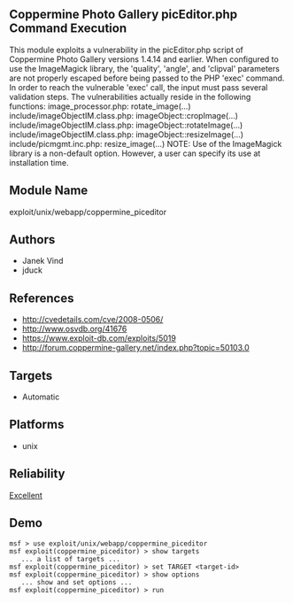 ## Coppermine Photo Gallery picEditor.php Command Execution

This module exploits a vulnerability in the picEditor.php 
script of Coppermine Photo Gallery versions 1.4.14 and 
earlier. When configured to use the ImageMagick library, the 
'quality', 'angle', and 'clipval' parameters are not 
properly escaped before being passed to the PHP 'exec' 
command. In order to reach the vulnerable 'exec' call, the 
input must pass several validation steps. The 
vulnerabilities actually reside in the following functions: 
image_processor.php: rotate_image(...) 
include/imageObjectIM.class.php: imageObject::cropImage(...) 
include/imageObjectIM.class.php: 
imageObject::rotateImage(...) 
include/imageObjectIM.class.php: 
imageObject::resizeImage(...) include/picmgmt.inc.php: 
resize_image(...) NOTE: Use of the ImageMagick library is a 
non-default option. However, a user can specify its use at 
installation time.


## Module Name
exploit/unix/webapp/coppermine_piceditor

## Authors
* Janek Vind
* jduck


## References
* http://cvedetails.com/cve/2008-0506/
* http://www.osvdb.org/41676
* https://www.exploit-db.com/exploits/5019
* http://forum.coppermine-gallery.net/index.php?topic=50103.0



## Targets
* Automatic


## Platforms
* unix

## Reliability
[Excellent](https://github.com/rapid7/metasploit-framework/wiki/Exploit-Ranking)

## Demo

```
msf > use exploit/unix/webapp/coppermine_piceditor
msf exploit(coppermine_piceditor) > show targets
   ... a list of targets ...
msf exploit(coppermine_piceditor) > set TARGET <target-id>
msf exploit(coppermine_piceditor) > show options
   ... show and set options ...
msf exploit(coppermine_piceditor) > run
```
    
    